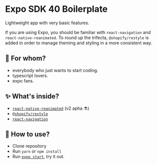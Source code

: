 # Expo SDK 40 Boilerplate

Lightweight app with very basic features.

If you are using Expo, you should be familiar with `react-navigation` and `react-native-reanimated`. To round up the trifecta, `@shopify/restyle` is added in order to manage theming and styling in a more consistent way.

## 👷 For whom?

- everybody who just wants to start coding.
- typescript lovers.
- expo fans.

## ✨ What's inside?

- [`react-native-reanimated`](https://docs.swmansion.com/react-native-reanimated/docs/) (v2 apha ⚗)
- [`@shopify/restyle`](https://github.com/Shopify/restyle)
- [`react-navigation`](https://reactnavigation.org)

## 🚀 How to use?

- Clone repository
- Run `yarn` or `npm install`
- Run [`expo start`](https://docs.expo.io/versions/latest/workflow/expo-cli/), try it out.
